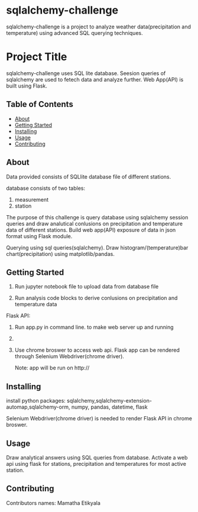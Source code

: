 # sqlalchemy-challenge

sqlalchemy-challenge is a project to analyze weather data(precipitation and temperature) using advanced SQL querying techniques.

# Project Title 

sqlalchemy-challenge uses SQL lite database. Seesion queries of sqlalchemy are used to fetech data and analyze further. Web App(API) is built using Flask. 

## Table of Contents

- [About](#about)
- [Getting Started](#getting_started)
- [Installing](#installing)
- [Usage](#usage)
- [Contributing](#contributing)

## About

Data provided consists of SQLlite database file of different stations. 

database consists of two tables: 

   1. measurement
   2. station

The purpose of this challenge is query database using sqlalchemy session queries and draw analutical conlusions on precipitation and temperature data of different stations. Build web app(API) exposure of data in json format using Flask module.

Querying using sql queries(sqlalchemy). Draw histogram/(temperature)bar chart(precipitation) using matplotlib/pandas.


## Getting Started

1. Run jupyter notebook file to upload data from database file
   
3. Run analysis code blocks to derive conlusions on precipitation and temperature data

Flask API:

1. Run app.py in command line. to make web server up and running
2. 
3. Use chrome broswer to access web api. Flask app can be rendered through Selenium Webdriver(chrome driver).

   Note: app will be run on http:/<host>/<port>
   

## Installing

install python packages: sqlalchemy,sqlalchemy-extension-automap,sqlalchemy-orm, numpy, pandas, datetime, flask

Selenium Webdriver(chrome driver) is needed to render Flask API in chrome broswer.

## Usage

Draw analytical answers using SQL queries from database. Activate a web api using flask for stations, precipitation and temperatures for most active station.

## Contributing

Contributors names: Mamatha Etikyala

